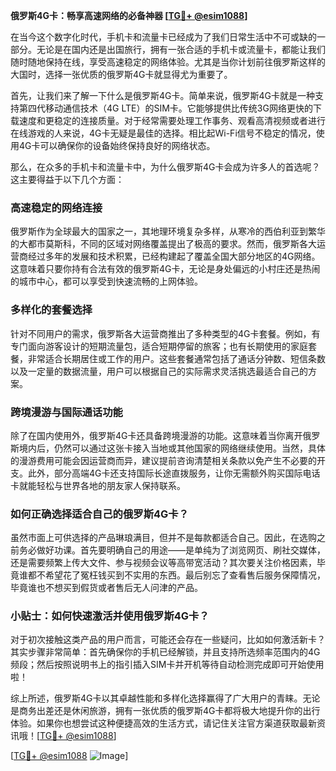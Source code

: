 **俄罗斯4G卡：畅享高速网络的必备神器 [[TG💪+ @esim1088](https://t.me/s/esim1088)]**

在当今这个数字化时代，手机卡和流量卡已经成为了我们日常生活中不可或缺的一部分。无论是在国内还是出国旅行，拥有一张合适的手机卡或流量卡，都能让我们随时随地保持在线，享受高速稳定的网络体验。尤其是当你计划前往俄罗斯这样的大国时，选择一张优质的俄罗斯4G卡就显得尤为重要了。

首先，让我们来了解一下什么是俄罗斯4G卡。简单来说，俄罗斯4G卡就是一种支持第四代移动通信技术（4G LTE）的SIM卡。它能够提供比传统3G网络更快的下载速度和更稳定的连接质量。对于经常需要处理工作事务、观看高清视频或者进行在线游戏的人来说，4G卡无疑是最佳的选择。相比起Wi-Fi信号不稳定的情况，使用4G卡可以确保你的设备始终保持良好的网络状态。

那么，在众多的手机卡和流量卡中，为什么俄罗斯4G卡会成为许多人的首选呢？这主要得益于以下几个方面：

### 高速稳定的网络连接

俄罗斯作为全球最大的国家之一，其地理环境复杂多样，从寒冷的西伯利亚到繁华的大都市莫斯科，不同的区域对网络覆盖提出了极高的要求。然而，俄罗斯各大运营商经过多年的发展和技术积累，已经构建起了覆盖全国大部分地区的4G网络。这意味着只要你持有合法有效的俄罗斯4G卡，无论是身处偏远的小村庄还是热闹的城市中心，都可以享受到快速流畅的上网体验。

### 多样化的套餐选择

针对不同用户的需求，俄罗斯各大运营商推出了多种类型的4G卡套餐。例如，有专门面向游客设计的短期流量包，适合短期停留的旅客；也有长期使用的家庭套餐，非常适合长期居住或工作的用户。这些套餐通常包括了通话分钟数、短信条数以及一定量的数据流量，用户可以根据自己的实际需求灵活挑选最适合自己的方案。

### 跨境漫游与国际通话功能

除了在国内使用外，俄罗斯4G卡还具备跨境漫游的功能。这意味着当你离开俄罗斯境内后，仍然可以通过这张卡接入当地或其他国家的网络继续使用。当然，具体的漫游费用可能会因运营商而异，建议提前咨询清楚相关条款以免产生不必要的开支。此外，部分高端4G卡还支持国际长途直拨服务，让你无需额外购买国际电话卡就能轻松与世界各地的朋友家人保持联系。

### 如何正确选择适合自己的俄罗斯4G卡？

虽然市面上可供选择的产品琳琅满目，但并不是每款都适合自己。因此，在选购之前务必做好功课。首先要明确自己的用途——是单纯为了浏览网页、刷社交媒体，还是需要频繁上传大文件、参与视频会议等高带宽活动？其次要关注价格因素，毕竟谁都不希望花了冤枉钱买到不实用的东西。最后别忘了查看售后服务保障情况，毕竟谁也不想买到假货或者售后无人问津的产品。

### 小贴士：如何快速激活并使用俄罗斯4G卡？

对于初次接触这类产品的用户而言，可能还会存在一些疑问，比如如何激活新卡？其实步骤非常简单：首先确保你的手机已经解锁，并且支持所选频率范围内的4G频段；然后按照说明书上的指引插入SIM卡并开机等待自动检测完成即可开始使用啦！

综上所述，俄罗斯4G卡以其卓越性能和多样化选择赢得了广大用户的青睐。无论是商务出差还是休闲旅游，拥有一张优质的俄罗斯4G卡都将极大地提升你的出行体验。如果你也想尝试这种便捷高效的生活方式，请记住关注官方渠道获取最新资讯哦！[[TG💪+ @esim1088](https://t.me/s/esim1088)]

[[TG💪+ @esim1088](https://t.me/s/esim1088) ![Image](https://i.postimg.cc/4NQfJmqS/Snipaste-2025-05-13-00-14-12.png)]